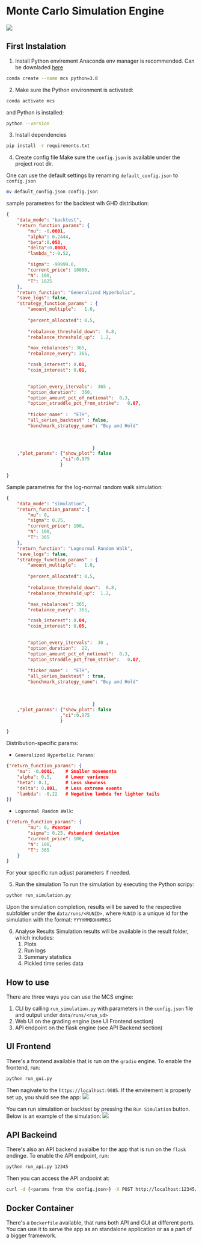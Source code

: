 # Monte Carlo Simulation Engine
![](https://d2rdhxfof4qmbb.cloudfront.net/wp-content/uploads/20180810161839/monaco.jpg)

## First Instalation

1. Install Python envirement
Anaconda env manager is recommended. Can be downladed [here](https://www.anaconda.com/products/distribution)
```bash
conda create --name mcs python=3.8
```

2. Make sure the Python environment is activated:
```bash
conda activate mcs
```
and Python is installed:

```bash
python --version
```

3. Install dependencies

```bash
pip install -r requirements.txt
```

4. Create config file
Make sure the `config.json` is available under the project root dir.

One can use the default settings by renaming `default_config.json` to `config.json`
```bash
mv default_config.json config.json
```

sample parametres for the backtest wih GHD distribution:
```json
{
    "data_mode": "backtest",
    "return_function_params": {
        "mu": -0.0001,
        "alpha": 0.2444,
        "beta":0.053,
        "delta":0.0003,
        "lambda_":-0.52,

        "sigma": -99999.0,
        "current_price": 10000,
        "N": 100,
        "T": 1825
    },
    "return_function": "Generalized Hyperbolic",
    "save_logs": false,
    "strategy_function_params" : {
        "amount_multiple":   1.0,
        
        "percent_allocated": 0.5,
        
        "rebalance_threshold_down":  0.8,
        "rebalance_threshold_up":  1.2,

        "max_rebalances": 365,
        "rebalance_every": 365,

        "cash_interest": 0.01,
        "coin_interest": 0.01,

        
        "option_every_itervals":  365 ,
        "option_duration":  360,
        "option_amount_pct_of_notional":  0.3,
        "option_straddle_pct_from_strike":   0.07,
        
        "ticker_name" :  "ETH",
        "all_series_backtest" : false,
        "benchmark_strategy_name": "Buy and Hold"

        
        
                                }
    ,"plot_params": {"show_plot": false
                    ,"ci":0.975
                    }

}
```

Sample parametres for the log-normal random walk simulation:


```json
{
    "data_mode": "simulation",
    "return_function_params": {
        "mu": 0,
        "sigma": 0.25,
        "current_price": 100,
        "N": 100,
        "T": 365
    },
    "return_function": "Lognormal Random Walk",
    "save_logs": false,
    "strategy_function_params" : {
        "amount_multiple":   1.0,
        
        "percent_allocated": 0.5,
        
        "rebalance_threshold_down":  0.8,
        "rebalance_threshold_up":  1.2,

        "max_rebalances": 365,
        "rebalance_every": 365,

        "cash_interest": 0.04,
        "coin_interest": 0.05,

        
        "option_every_itervals":  30 ,
        "option_duration":  22,
        "option_amount_pct_of_notional":  0.3,
        "option_straddle_pct_from_strike":   0.07,
        
        "ticker_name" :  "ETH",
        "all_series_backtest" : true,
        "benchmark_strategy_name": "Buy and Hold"

        
        
                                }
    ,"plot_params": {"show_plot": false
                    ,"ci":0.975
                    }

}
```

Distribution-specific params:
- `Generalized Hyperbolic Params`:
```json
{"return_function_params": {
    "mu": -0.0001,    # Smaller movements
    "alpha": 0.5,     # Lower variance
    "beta": 0.1,      # Less skewness
    "delta": 0.001,   # Less extreme events
    "lambda": -0.22   # Negative lambda for lighter tails
}}
```

- `Lognormal Random Walk`:
```json
{"return_function_params": {
        "mu": 0, #center
        "sigma": 0.25, #standard deviation
        "current_price": 100,
        "N": 100,
        "T": 365
    }
}
```

For your specific run adjust parameters if needed.


5. Run the simulation 
To run the simulation by executing the Python scripy:

```bash
python run_simulation.py
```
Upon the simulation completion, results will be saved to the respective subfolder under the `data/runs/<RUNID>`, where `RUNID` is a unique id for the simulation with the format: `YYYYMMDDHHMMSS`


6. Analyse Results
Simulation results will be available in the result folder, which includes:
    1. Plots
    2. Run logs
    3. Summary statistics 
    4. Pickled time series data

## How to use
There are three ways you can use the MCS engine:
1. CLI by calling `run_simulation.py` with parameters in the `config.json` file and output under `data/runs/<run_ud>`
2. Web UI on the grading engine (see UI Frontend section)
3. API endpoint on the flask engine (see API Backend section)


## UI Frontend 

There's a frontend available that is run on the `gradio` engine. 
To enable the frontend, run:
```sh
python run_gui.py
```
Then nagivate to the `https://localhost:9085`. If the envirement is properly set up, you shuld see the app:
![](assets/Screenshot%202024-04-22%20at%201.07.17 PM.png)

You can run simulation or backtest by pressing the `Run Simulation` button.
Below is an example of the simulation:
![](assets/Screenshot%202024-04-22%20at%201.09.19 PM.png)


## API Backeind 

There's also an API backend avaialbe for the app that is run on the `flask` endinge.
To enable the API endpoint, run:
```sh
python run_api.py 12345
```
Then you can access the API andpoint at:
```sh
curl -d {<params from the config.josn>} -X POST http://localhost:12345/simulation
```


## Docker Container
There's a `Dockerfile` available, that runs both API and GUI at different ports. You can use it to serve the app as an standalone application or as a part of a bigger framework.
